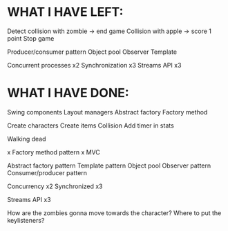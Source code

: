 
# WHAT I HAVE LEFT:

Detect collision with zombie
    -> end game
Collision with apple
    -> score 1 point
Stop game

Producer/consumer pattern
Object pool
Observer
Template

Concurrent processes x2
Synchronization x3
Streams API x3


# WHAT I HAVE DONE:

Swing components
Layout managers
Abstract factory
Factory method

Create characters
Create items
Collision
Add timer in stats






Walking dead

x Factory method pattern
x MVC

Abstract factory pattern
Template pattern
Object pool
Observer pattern
Consumer/producer pattern

Concurrency x2
Synchronized x3

Streams API x3


How are the zombies gonna move towards the character?
Where to put the keylisteners?